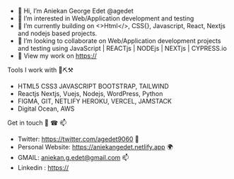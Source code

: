 - 👋 Hi, I’m Aniekan George Edet @agedet
- 👀 I’m interested in Web/Application development and testing
- 🌱 I’m currently building on <>Html</>, CSS{}, Javascript, React, Nextjs and nodejs based projects.
- 💞️ I’m looking to collaborate on Web/Application development projects and testing using JavaScript | REACTjs | NODEjs | NEXTjs | CYPRESS.io
- 🌱 View my work on [https://](https://aniekangedet.netlify.app/)

Tools I work with 🔩⛏⚒
- HTML5 CSS3	JAVASCRIPT	BOOTSTRAP, TAILWIND
- Reactjs Nextjs, Vuejs,	Nodejs,	WordPress, Python
- FIGMA, GIT, NETLIFY HEROKU, VERCEL, JAMSTACK
- Digital Ocean, AWS
 

Get in touch 📱 ☎ 📫
- Twitter: https://twitter.com/agedet9060 💬
- Personal Website: https://aniekangedet.netlify.app 🌍
- GMAIL: aniekan.g.edet@gmail.com 📫
- Linkedin : [https://](https://www.linkedin.com/in/aniekan-edet-03521a96)

<!---
agedet/agedet is a ✨ special ✨ repository because its `README.md` (this file) appears on your GitHub profile.
You can click the Preview link to take a look at your changes.
--->
